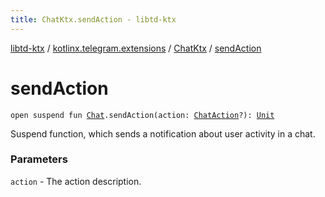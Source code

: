 ```yaml
---
title: ChatKtx.sendAction - libtd-ktx
---
```


[libtd-ktx](../../index.html) / [kotlinx.telegram.extensions](../index.html) / [ChatKtx](index.html) / [sendAction](./send-action.html)

# sendAction

`open suspend fun `[`Chat`](https://tdlibx.github.io/td/docs/org/drinkless/td/libcore/telegram/TdApi.Chat.html)`.sendAction(action: `[`ChatAction`](https://tdlibx.github.io/td/docs/org/drinkless/td/libcore/telegram/TdApi.ChatAction.html)`?): `[`Unit`](https://kotlinlang.org/api/latest/jvm/stdlib/kotlin/-unit/index.html)

Suspend function, which sends a notification about user activity in a chat.

### Parameters

`action` - The action description.